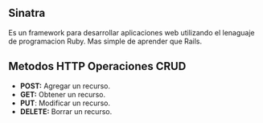 ## Sinatra
Es un framework para desarrollar aplicaciones web utilizando el lenaguaje de programacion Ruby.
Mas simple de aprender que Rails.

## Metodos HTTP Operaciones CRUD
- **POST:** Agregar un recurso.
- **GET:** Obtener un recurso.
- **PUT**: Modificar un recurso.
- **DELETE:** Borrar un recurso.
